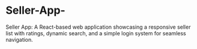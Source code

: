 # Seller-App-
Seller App: A React-based web application showcasing a responsive seller list with ratings, dynamic search, and a simple login system for seamless navigation.
